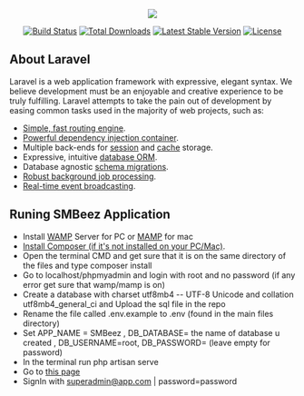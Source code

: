 <p align="center"><img src="https://laravel.com/assets/img/components/logo-laravel.svg"></p>

<p align="center">
<a href="https://travis-ci.org/laravel/framework"><img src="https://travis-ci.org/laravel/framework.svg" alt="Build Status"></a>
<a href="https://packagist.org/packages/laravel/framework"><img src="https://poser.pugx.org/laravel/framework/d/total.svg" alt="Total Downloads"></a>
<a href="https://packagist.org/packages/laravel/framework"><img src="https://poser.pugx.org/laravel/framework/v/stable.svg" alt="Latest Stable Version"></a>
<a href="https://packagist.org/packages/laravel/framework"><img src="https://poser.pugx.org/laravel/framework/license.svg" alt="License"></a>
</p>

## About Laravel

Laravel is a web application framework with expressive, elegant syntax. We believe development must be an enjoyable and creative experience to be truly fulfilling. Laravel attempts to take the pain out of development by easing common tasks used in the majority of web projects, such as:

- [Simple, fast routing engine](https://laravel.com/docs/routing).
- [Powerful dependency injection container](https://laravel.com/docs/container).
- Multiple back-ends for [session](https://laravel.com/docs/session) and [cache](https://laravel.com/docs/cache) storage.
- Expressive, intuitive [database ORM](https://laravel.com/docs/eloquent).
- Database agnostic [schema migrations](https://laravel.com/docs/migrations).
- [Robust background job processing](https://laravel.com/docs/queues).
- [Real-time event broadcasting](https://laravel.com/docs/broadcasting).

## Runing SMBeez Application

- Install [WAMP](http://www.wampserver.com/en/) Server for PC or [MAMP](https://www.mamp.info/en/downloads/) for mac
- [Install Composer (if it's not installed on your PC/Mac)](https://getcomposer.org/).
- Open the terminal CMD and get sure that it is on the same directory of the files and type composer install
- Go to localhost/phpmyadmin and login with root and no password (if any error get sure that wamp/mamp is on)
- Create a database with charset utf8mb4 -- UTF-8 Unicode and collation utf8mb4_general_ci and Upload the sql file in the repo
- Rename the file called .env.example to .env (found in the main files directory)
- Set APP_NAME = SMBeez ,  DB_DATABASE= the name of database u created , DB_USERNAME=root, DB_PASSWORD= (leave empty for password)
- In the terminal run php artisan serve
- Go to [this page](http://localhost:8000/companies/all)
- SignIn with superadmin@app.com | password=password